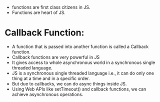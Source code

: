 - functions are first class citizens in JS.
- Functions are heart of JS.

# Callback Function:
- A function that is passed into another function is called a Callback function.
- Callback functions are very powerful in JS
- It gives access to whole asynchronous world in a synchronous single threaded language.
- JS is a synchronous single threaded language i.e., it can do only one thing at a time and in a specific order.
- But due to callbacks, we can do async things inside JS.
- Using Web APIs like setTimeout() and callback functions, we can achieve asynchronous operations.
